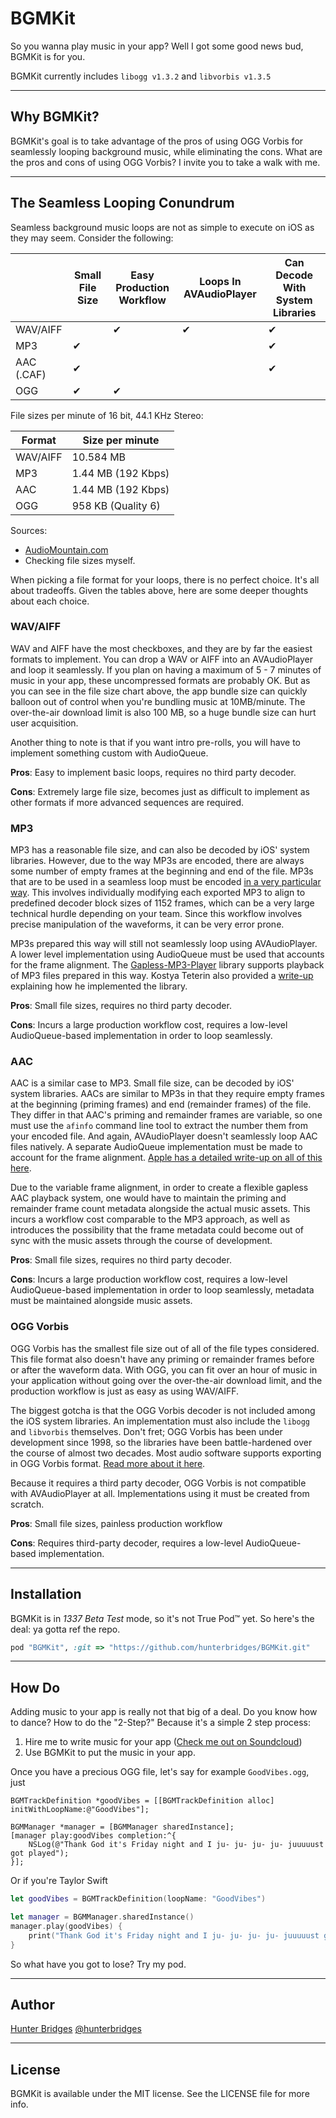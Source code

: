 # BGMKit

So you wanna play music in your app? Well I got some good news bud, BGMKit is
for you.

BGMKit currently includes `libogg v1.3.2` and `libvorbis v1.3.5`

---

## Why BGMKit?

BGMKit's goal is to take advantage of the pros of using OGG Vorbis for
seamlessly looping background music, while eliminating the cons. What are the
pros and cons of using OGG Vorbis? I invite you to take a walk with me.

---

## The Seamless Looping Conundrum

Seamless background music loops are not as simple to execute on iOS
as they may seem. Consider the following:

|            | Small File Size | Easy Production Workflow | Loops In AVAudioPlayer | Can Decode With System Libraries |
|------------|-----------------|--------------------------|------------------------|----------------------------------|
| WAV/AIFF   |                 |             ✔            |            ✔           |                 ✔                |
| MP3        |        ✔        |                          |                        |                 ✔                |
| AAC (.CAF) |        ✔        |                          |                        |                 ✔                |
| OGG        |        ✔        |             ✔            |                        |                                  |

File sizes per minute of 16 bit, 44.1 KHz Stereo:

| Format   | Size per minute    |
|----------|--------------------|
| WAV/AIFF | 10.584 MB          |
| MP3      | 1.44 MB (192 Kbps) |
| AAC      | 1.44 MB (192 Kbps) |
| OGG      | 958 KB (Quality 6) |

Sources:
* [AudioMountain.com](http://www.audiomountain.com/tech/audio-file-size.html)
* Checking file sizes myself.

When picking a file format for your loops, there is no perfect choice. It's
all about tradeoffs. Given the tables above, here are some deeper thoughts about
each choice.

### WAV/AIFF

WAV and AIFF have the most checkboxes, and they are by far the easiest formats
to implement. You can drop a WAV or AIFF into an AVAudioPlayer and loop it
seamlessly. If you plan on having a maximum of 5 - 7 minutes of music in your
app, these uncompressed formats are probably OK. But as you can see in the
file size chart above, the app bundle size can quickly balloon out of control
when you're bundling music at 10MB/minute. The over-the-air download limit
is also 100 MB, so a huge bundle size can hurt user acquisition.

Another thing to note is that if you want intro pre-rolls, you will have to
implement something custom with AudioQueue.

**Pros**: Easy to implement basic loops, requires no third party decoder.

**Cons**: Extremely large file size, becomes just as difficult to implement
          as other formats if more advanced sequences are required.

### MP3

MP3 has a reasonable file size, and can also be decoded by iOS' system
libraries. However, due to the way MP3s are encoded, there are always some number
of empty frames at the beginning and end of the file. MP3s that are to be used
in a seamless loop must be encoded [in a very particular way](http://www.compuphase.com/mp3/mp3loops.htm).
This involves individually modifying each exported MP3 to align to predefined
decoder block sizes of 1152 frames, which can be a very large technical hurdle
depending on your team. Since this workflow involves precise manipulation of the
waveforms, it can be very error prone.

MP3s prepared this way will still not seamlessly loop using AVAudioPlayer.
A lower level implementation using AudioQueue must be used that accounts for
the frame alignment. The [Gapless-MP3-Player](https://github.com/emotionrays/Gapless-MP3-Player) library
supports playback of MP3 files prepared in this way. Kostya Teterin also provided
a [write-up](http://gamua.com/blog/2012/05/gapless-mp3-audio-on-ios/) explaining
how he implemented the library.

**Pros**: Small file sizes, requires no third party decoder.

**Cons**: Incurs a large production workflow cost, requires a low-level
          AudioQueue-based implementation in order to loop seamlessly.

### AAC

AAC is a similar case to MP3. Small file size, can be decoded by iOS' system
libraries. AACs are similar to MP3s in that they require empty frames at the
beginning (priming frames) and end (remainder frames) of the file.
They differ in that AAC's priming and remainder frames are variable, so one
must use the `afinfo` command line tool to extract the number them from your
encoded file. And again, AVAudioPlayer doesn't seamlessly loop AAC files natively.
A separate AudioQueue implementation must be made to account for the frame alignment.
[Apple has a detailed write-up on all of this here](https://developer.apple.com/library/prerelease/content/qa/qa1636/_index.html).

Due to the variable frame alignment, in order to create a flexible gapless AAC
playback system, one would have to maintain the priming and remainder frame count
metadata alongside the actual music assets. This incurs a workflow cost
comparable to the MP3 approach, as well as introduces the possibility that the
frame metadata could become out of sync with the music assets through the
course of development.

**Pros**: Small file sizes, requires no third party decoder.

**Cons**: Incurs a large production workflow cost, requires a low-level
          AudioQueue-based implementation in order to loop seamlessly,
          metadata must be maintained alongside music assets.

### OGG Vorbis

OGG Vorbis has the smallest file size out of all of the file types considered.
This file format also doesn't have any priming or remainder frames before or
after the waveform data. With OGG, you can fit over an hour of music in your
application without going over the over-the-air download limit, and the
production workflow is just as easy as using WAV/AIFF.

The biggest gotcha is that the OGG Vorbis decoder is not included among the iOS
system libraries. An implementation must also include the `libogg` and `libvorbis`
themselves. Don't fret; OGG Vorbis has been under development since 1998,
so the libraries have been battle-hardened over the course of almost two decades.
Most audio software supports exporting in OGG Vorbis format.
[Read more about it here](https://xiph.org/vorbis/).

Because it requires a third party decoder, OGG Vorbis is not compatible with
AVAudioPlayer at all. Implementations using it must be created from scratch.

**Pros**: Small file sizes, painless production workflow

**Cons**: Requires third-party decoder, requires a low-level
          AudioQueue-based implementation.

---

## Installation

BGMKit is in _1337 Beta Test_ mode, so it's not True Pod™ yet. So here's the
deal: ya gotta ref the repo.

```ruby
pod "BGMKit", :git => "https://github.com/hunterbridges/BGMKit.git"
```

---

## How Do

Adding music to your app is really not that big of a deal. Do you know how to
dance? How to do the "2-Step?" Because it's a simple 2 step process:

1. Hire me to write music for your app ([Check me out on Soundcloud](https://soundcloud.com/hunty))
2. Use BGMKit to put the music in your app.

Once you have a precious OGG file, let's say for example `GoodVibes.ogg`, just

```objc
BGMTrackDefinition *goodVibes = [[BGMTrackDefinition alloc] initWithLoopName:@"GoodVibes"];

BGMManager *manager = [BGMManager sharedInstance];
[manager play:goodVibes completion:^{
    NSLog(@"Thank God it's Friday night and I ju- ju- ju- ju- juuuuust got played");
}];
```

Or if you're Taylor Swift

```swift
let goodVibes = BGMTrackDefinition(loopName: "GoodVibes")

let manager = BGMManager.sharedInstance()
manager.play(goodVibes) {
    print("Thank God it's Friday night and I ju- ju- ju- ju- juuuuust got played")
}
```

So what have you got to lose? Try my pod.

---

## Author

[Hunter Bridges](http//hunterbridges.com/)
[@hunterbridges](https://twitter.com/hunterbridges)

---

## License

BGMKit is available under the MIT license. See the LICENSE file for more info.
